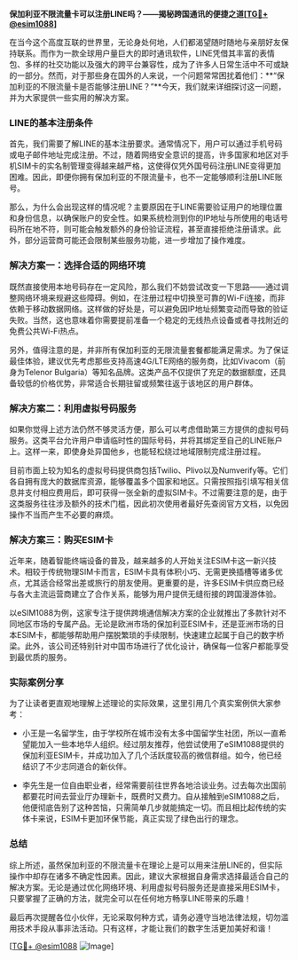**保加利亚不限流量卡可以注册LINE吗？——揭秘跨国通讯的便捷之道[[TG💪+ @esim1088](https://t.me/s/esim1088)]**

在当今这个高度互联的世界里，无论身处何地，人们都渴望随时随地与亲朋好友保持联系。而作为一款全球用户量巨大的即时通讯软件，LINE凭借其丰富的表情包、多样的社交功能以及强大的跨平台兼容性，成为了许多人日常生活中不可或缺的一部分。然而，对于那些身在国外的人来说，一个问题常常困扰着他们：**“保加利亚的不限流量卡是否能够注册LINE？”**今天，我们就来详细探讨这一问题，并为大家提供一些实用的解决方案。

### LINE的基本注册条件

首先，我们需要了解LINE的基本注册要求。通常情况下，用户可以通过手机号码或电子邮件地址完成注册。不过，随着网络安全意识的提高，许多国家和地区对手机SIM卡的实名制管理变得越来越严格，这使得仅凭外国号码注册LINE变得更加困难。因此，即便你拥有保加利亚的不限流量卡，也不一定能够顺利注册LINE账号。

那么，为什么会出现这样的情况呢？主要原因在于LINE需要验证用户的地理位置和身份信息，以确保账户的安全性。如果系统检测到你的IP地址与所使用的电话号码所在地不符，则可能会触发额外的身份验证流程，甚至直接拒绝注册请求。此外，部分运营商可能还会限制某些服务功能，进一步增加了操作难度。

### 解决方案一：选择合适的网络环境

既然直接使用本地号码存在一定风险，那么我们不妨尝试改变一下思路——通过调整网络环境来规避这些障碍。例如，在注册过程中切换至可靠的Wi-Fi连接，而非依赖于移动数据网络。这样做的好处是，可以避免因IP地址频繁变动而导致的验证失败。当然，这也意味着你需要提前准备一个稳定的无线热点设备或者寻找附近的免费公共Wi-Fi热点。

另外，值得注意的是，并非所有保加利亚的无限流量套餐都能满足需求。为了保证最佳体验，建议优先考虑那些支持高速4G/LTE网络的服务商，比如Vivacom（前身为Telenor Bulgaria）等知名品牌。这类产品不仅提供了充足的数据额度，还具备较低的价格优势，非常适合长期驻留或频繁往返于该地区的用户群体。

### 解决方案二：利用虚拟号码服务

如果你觉得上述方法仍然不够灵活方便，那么可以考虑借助第三方提供的虚拟号码服务。这类平台允许用户申请临时性的国际号码，并将其绑定至自己的LINE账户上。这样一来，即使身处异国他乡，也能轻松绕过地域限制完成注册过程。

目前市面上较为知名的虚拟号码提供商包括Twilio、Plivo以及Numverify等。它们各自拥有庞大的数据库资源，能够覆盖多个国家和地区。只需按照指引填写相关信息并支付相应费用后，即可获得一张全新的虚拟SIM卡。不过需要注意的是，由于这类服务往往涉及额外的技术门槛，因此初次使用者最好先查阅官方文档，以免因操作不当而产生不必要的麻烦。

### 解决方案三：购买ESIM卡

近年来，随着智能终端设备的普及，越来越多的人开始关注ESIM卡这一新兴技术。相较于传统物理SIM卡而言，ESIM卡具有体积小巧、无需更换插槽等诸多优点，尤其适合经常出差或旅行的朋友使用。更重要的是，许多ESIM卡供应商已经与各大主流运营商建立了合作关系，能够为用户提供无缝衔接的跨国漫游体验。

以eSIM1088为例，这家专注于提供跨境通信解决方案的企业就推出了多款针对不同地区市场的专属产品。无论是欧洲市场的保加利亚ESIM卡，还是亚洲市场的日本ESIM卡，都能够帮助用户摆脱繁琐的手续限制，快速建立起属于自己的数字桥梁。此外，该公司还特别针对中国市场进行了优化设计，确保每一位客户都能享受到最优质的服务。

### 实际案例分享

为了让读者更直观地理解上述理论的实际效果，这里引用几个真实案例供大家参考：

- 小王是一名留学生，由于学校所在城市没有太多中国留学生社团，所以一直希望能加入一些本地华人组织。经过朋友推荐，他尝试使用了eSIM1088提供的保加利亚ESIM卡，并成功加入了几个活跃度较高的微信群组。如今，他已经结识了不少志同道合的新伙伴。
  
- 李先生是一位自由职业者，经常需要前往世界各地洽谈业务。过去每次出国前都要花时间去营业厅办理新卡，既费时又费力。自从接触到eSIM1088之后，他便彻底告别了这种苦恼，只需简单几步就能搞定一切。而且相比起传统的实体卡来说，ESIM卡更加环保节能，真正实现了绿色出行的理念。

### 总结

综上所述，虽然保加利亚的不限流量卡在理论上是可以用来注册LINE的，但实际操作中却存在诸多不确定性因素。因此，建议大家根据自身需求选择最适合自己的解决方案。无论是通过优化网络环境、利用虚拟号码服务还是直接采用ESIM卡，只要掌握了正确的方法，就完全可以在任何地方畅享LINE带来的乐趣！

最后再次提醒各位小伙伴，无论采取何种方式，请务必遵守当地法律法规，切勿滥用技术手段从事非法活动。只有这样，才能让我们的数字生活更加美好和谐！

[[TG💪+ @esim1088](https://t.me/s/esim1088) ![Image](https://i.postimg.cc/4NQfJmqS/Snipaste-2025-05-13-00-14-12.png)]